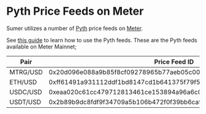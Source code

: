 # Pyth Price Feeds on Meter

Sumer utilizes a number of [Pyth](http://pyth.network/) price feeds on [Meter](https://pyth.network/developers/price-feed-ids#pyth-evm-stable).

See [this guide](https://docs.pyth.network/documentation/pythnet-price-feeds/evm) to learn how to use the Pyth feeds. These are the Pyth feeds available on Meter Mainnet;

<table><thead><tr><th width="136.7427701674277">Pair</th><th width="647">Price Feed ID</th></tr></thead><tbody><tr><td>MTRG/USD</td><td>0x20d096e088a9b85f8cf09278965b77aeb05c00769e2ddeda5ea2d07ea554b283</td></tr><tr><td>ETH/USD</td><td>0xff61491a931112ddf1bd8147cd1b641375f79f5825126d665480874634fd0ace</td></tr><tr><td>USDC/USD</td><td>0xeaa020c61cc479712813461ce153894a96a6c00b21ed0cfc2798d1f9a9e9c94a</td></tr><tr><td>USDT/USD</td><td>0x2b89b9dc8fdf9f34709a5b106b472f0f39bb6ca9ce04b0fd7f2e971688e2e53b</td></tr></tbody></table>
